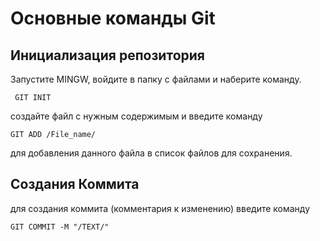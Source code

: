  # Основные команды Git


 ## Инициализация репозитория
 Запустите MINGW, войдите в папку с файлами и наберите команду. 
```
 GIT INIT
 ```

 создайте файл с нужным содержимым и введите команду 
 ```
 GIT ADD /File_name/
 ```
для добавления данного файла в список файлов для сохранения.
 
 ## Создания Коммита
 для создания коммита (комментария к изменению) введите команду
```
GIT COMMIT -M "/TEXT/"
```